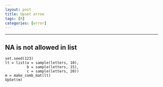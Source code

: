 ```yaml
---
layout: post
title: Upset erroe
tags: [R]
categories: [error]
---
```

***

## NA is not allowed in list
```
set.seed(123)
lt = list(a = sample(letters, 10),
          b = sample(letters, 15),
          c = sample(letters, 20))
m = make_comb_mat(lt)
UpSet(m)

```
